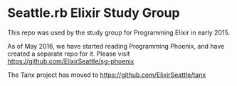 # Seattle.rb Elixir Study Group

This repo was used by the study group for Programming Elixir in early 2015.

As of May 2016, we have started reading Programming Phoenix, and have created a separate repo for it.
Please visit https://github.com/ElixirSeattle/sg-phoenix

The Tanx project has moved to https://github.com/ElixirSeattle/tanx
